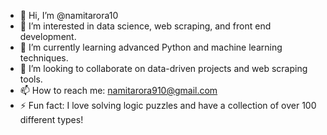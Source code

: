 - 👋 Hi, I’m @namitarora10
- 👀 I’m interested in data science, web scraping, and front end development.
- 🌱 I’m currently learning advanced Python and machine learning techniques.
- 💞️ I’m looking to collaborate on data-driven projects and web scraping tools.
- 📫 How to reach me: namitarora910@gmail.com
- ⚡ Fun fact: I love solving logic puzzles and have a collection of over 100 different types!

